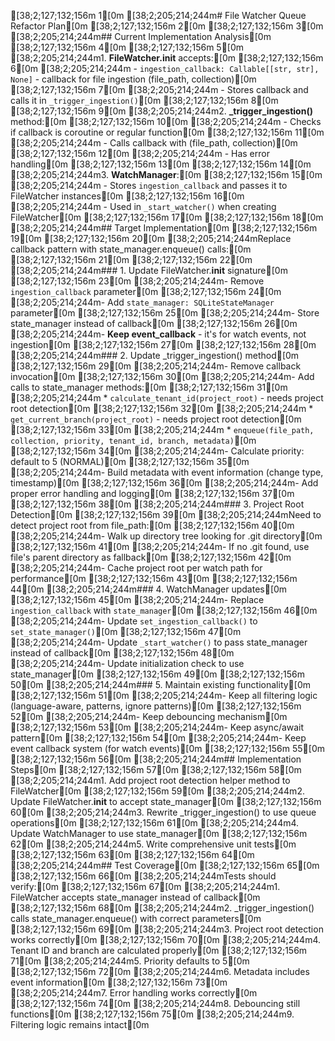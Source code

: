 [38;2;127;132;156m   1[0m [38;2;205;214;244m# File Watcher Queue Refactor Plan[0m
[38;2;127;132;156m   2[0m 
[38;2;127;132;156m   3[0m [38;2;205;214;244m## Current Implementation Analysis[0m
[38;2;127;132;156m   4[0m 
[38;2;127;132;156m   5[0m [38;2;205;214;244m1. **FileWatcher.__init__** accepts:[0m
[38;2;127;132;156m   6[0m [38;2;205;214;244m   - `ingestion_callback: Callable[[str, str], None]` - callback for file ingestion (file_path, collection)[0m
[38;2;127;132;156m   7[0m [38;2;205;214;244m   - Stores callback and calls it in `_trigger_ingestion()`[0m
[38;2;127;132;156m   8[0m 
[38;2;127;132;156m   9[0m [38;2;205;214;244m2. **_trigger_ingestion()** method:[0m
[38;2;127;132;156m  10[0m [38;2;205;214;244m   - Checks if callback is coroutine or regular function[0m
[38;2;127;132;156m  11[0m [38;2;205;214;244m   - Calls callback with (file_path, collection)[0m
[38;2;127;132;156m  12[0m [38;2;205;214;244m   - Has error handling[0m
[38;2;127;132;156m  13[0m 
[38;2;127;132;156m  14[0m [38;2;205;214;244m3. **WatchManager**:[0m
[38;2;127;132;156m  15[0m [38;2;205;214;244m   - Stores `ingestion_callback` and passes it to FileWatcher instances[0m
[38;2;127;132;156m  16[0m [38;2;205;214;244m   - Used in `_start_watcher()` when creating FileWatcher[0m
[38;2;127;132;156m  17[0m 
[38;2;127;132;156m  18[0m [38;2;205;214;244m## Target Implementation[0m
[38;2;127;132;156m  19[0m 
[38;2;127;132;156m  20[0m [38;2;205;214;244mReplace callback pattern with state_manager.enqueue() calls:[0m
[38;2;127;132;156m  21[0m 
[38;2;127;132;156m  22[0m [38;2;205;214;244m### 1. Update FileWatcher.__init__ signature[0m
[38;2;127;132;156m  23[0m [38;2;205;214;244m- Remove `ingestion_callback` parameter[0m
[38;2;127;132;156m  24[0m [38;2;205;214;244m- Add `state_manager: SQLiteStateManager` parameter[0m
[38;2;127;132;156m  25[0m [38;2;205;214;244m- Store state_manager instead of callback[0m
[38;2;127;132;156m  26[0m [38;2;205;214;244m- **Keep event_callback** - it's for watch events, not ingestion[0m
[38;2;127;132;156m  27[0m 
[38;2;127;132;156m  28[0m [38;2;205;214;244m### 2. Update _trigger_ingestion() method[0m
[38;2;127;132;156m  29[0m [38;2;205;214;244m- Remove callback invocation[0m
[38;2;127;132;156m  30[0m [38;2;205;214;244m- Add calls to state_manager methods:[0m
[38;2;127;132;156m  31[0m [38;2;205;214;244m  * `calculate_tenant_id(project_root)` - needs project root detection[0m
[38;2;127;132;156m  32[0m [38;2;205;214;244m  * `get_current_branch(project_root)` - needs project root detection[0m
[38;2;127;132;156m  33[0m [38;2;205;214;244m  * `enqueue(file_path, collection, priority, tenant_id, branch, metadata)`[0m
[38;2;127;132;156m  34[0m [38;2;205;214;244m- Calculate priority: default to 5 (NORMAL)[0m
[38;2;127;132;156m  35[0m [38;2;205;214;244m- Build metadata with event information (change type, timestamp)[0m
[38;2;127;132;156m  36[0m [38;2;205;214;244m- Add proper error handling and logging[0m
[38;2;127;132;156m  37[0m 
[38;2;127;132;156m  38[0m [38;2;205;214;244m### 3. Project Root Detection[0m
[38;2;127;132;156m  39[0m [38;2;205;214;244mNeed to detect project root from file_path:[0m
[38;2;127;132;156m  40[0m [38;2;205;214;244m- Walk up directory tree looking for .git directory[0m
[38;2;127;132;156m  41[0m [38;2;205;214;244m- If no .git found, use file's parent directory as fallback[0m
[38;2;127;132;156m  42[0m [38;2;205;214;244m- Cache project root per watch path for performance[0m
[38;2;127;132;156m  43[0m 
[38;2;127;132;156m  44[0m [38;2;205;214;244m### 4. WatchManager updates[0m
[38;2;127;132;156m  45[0m [38;2;205;214;244m- Replace `ingestion_callback` with `state_manager`[0m
[38;2;127;132;156m  46[0m [38;2;205;214;244m- Update `set_ingestion_callback()` to `set_state_manager()`[0m
[38;2;127;132;156m  47[0m [38;2;205;214;244m- Update `_start_watcher()` to pass state_manager instead of callback[0m
[38;2;127;132;156m  48[0m [38;2;205;214;244m- Update initialization check to use state_manager[0m
[38;2;127;132;156m  49[0m 
[38;2;127;132;156m  50[0m [38;2;205;214;244m### 5. Maintain existing functionality[0m
[38;2;127;132;156m  51[0m [38;2;205;214;244m- Keep all filtering logic (language-aware, patterns, ignore patterns)[0m
[38;2;127;132;156m  52[0m [38;2;205;214;244m- Keep debouncing mechanism[0m
[38;2;127;132;156m  53[0m [38;2;205;214;244m- Keep async/await pattern[0m
[38;2;127;132;156m  54[0m [38;2;205;214;244m- Keep event callback system (for watch events)[0m
[38;2;127;132;156m  55[0m 
[38;2;127;132;156m  56[0m [38;2;205;214;244m## Implementation Steps[0m
[38;2;127;132;156m  57[0m 
[38;2;127;132;156m  58[0m [38;2;205;214;244m1. Add project root detection helper method to FileWatcher[0m
[38;2;127;132;156m  59[0m [38;2;205;214;244m2. Update FileWatcher.__init__ to accept state_manager[0m
[38;2;127;132;156m  60[0m [38;2;205;214;244m3. Rewrite _trigger_ingestion() to use queue operations[0m
[38;2;127;132;156m  61[0m [38;2;205;214;244m4. Update WatchManager to use state_manager[0m
[38;2;127;132;156m  62[0m [38;2;205;214;244m5. Write comprehensive unit tests[0m
[38;2;127;132;156m  63[0m 
[38;2;127;132;156m  64[0m [38;2;205;214;244m## Test Coverage[0m
[38;2;127;132;156m  65[0m 
[38;2;127;132;156m  66[0m [38;2;205;214;244mTests should verify:[0m
[38;2;127;132;156m  67[0m [38;2;205;214;244m1. FileWatcher accepts state_manager instead of callback[0m
[38;2;127;132;156m  68[0m [38;2;205;214;244m2. _trigger_ingestion() calls state_manager.enqueue() with correct parameters[0m
[38;2;127;132;156m  69[0m [38;2;205;214;244m3. Project root detection works correctly[0m
[38;2;127;132;156m  70[0m [38;2;205;214;244m4. Tenant ID and branch are calculated properly[0m
[38;2;127;132;156m  71[0m [38;2;205;214;244m5. Priority defaults to 5[0m
[38;2;127;132;156m  72[0m [38;2;205;214;244m6. Metadata includes event information[0m
[38;2;127;132;156m  73[0m [38;2;205;214;244m7. Error handling works correctly[0m
[38;2;127;132;156m  74[0m [38;2;205;214;244m8. Debouncing still functions[0m
[38;2;127;132;156m  75[0m [38;2;205;214;244m9. Filtering logic remains intact[0m
